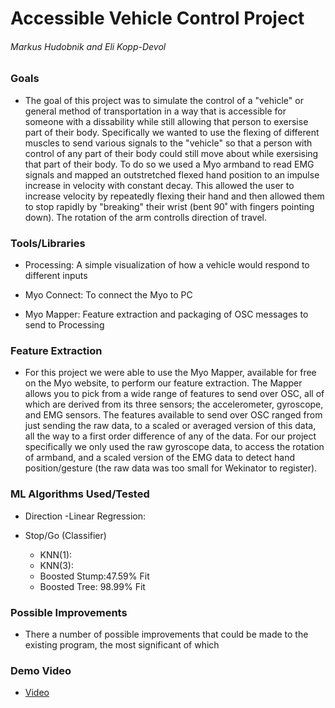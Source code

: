 # Accessible Vehicle Control Project

###### Markus Hudobnik and Eli Kopp-Devol

### Goals
* The goal of this project was to simulate the control of a "vehicle" or general method of transportation in a way that is accessible for someone with a dissability while still allowing that person to exersise part of their body. Specifically we wanted to use the flexing of different muscles to send various signals to the "vehicle" so that a person with control of any part of their body could still move about while exersising that part of their body. To do so we used a Myo armband to read EMG signals and mapped an outstretched flexed hand position to an impulse increase in velocity with constant decay. This allowed the user to increase velocity by repeatedly flexing their hand and then allowed them to stop rapidly by "breaking" their wrist (bent 90˚ with fingers pointing down). The rotation of the arm controlls direction of travel. 

### Tools/Libraries
* Processing: A simple visualization of how a vehicle would respond to different inputs

* Myo Connect: To connect the Myo to PC

* Myo Mapper: Feature extraction and packaging of OSC messages to send to Processing


### Feature Extraction
* For this project we were able to use the Myo Mapper, available for free on the Myo website, to perform our feature extraction. The Mapper allows you to pick from a wide range of features to send over OSC, all of which are derived from its three sensors; the accelerometer, gyroscope, and EMG sensors. The features available to send over OSC ranged from just sending the raw data, to a scaled or averaged version of this data, all the way to a first order difference of any of the data. For our project specifically we only used the raw gyroscope data, to access the rotation of armband, and a scaled version of the EMG data to detect hand position/gesture (the raw data was too small for Wekinator to register). 

### ML Algorithms Used/Tested

* Direction
  -Linear Regression:

* Stop/Go (Classifier)
  - KNN(1): 
  - KNN(3): 
  - Boosted Stump:47.59% Fit
  - Boosted Tree: 98.99% Fit


### Possible Improvements
* There a number of possible improvements that could be made to the existing program, the most significant of which 



### Demo Video
* [Video](https://www.youtube.com/watch?v=1iHmTnbqfYo)
